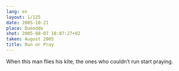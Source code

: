 ```yaml
---
lang: en
layout: 1/125
date: 2005-10-21
place: Dueodde
shot: 2005-08-07 18:07:27+02
taken: August 2005
title: Run or Pray
---
```


When this man flies his kite, the ones who couldn’t run start praying.
